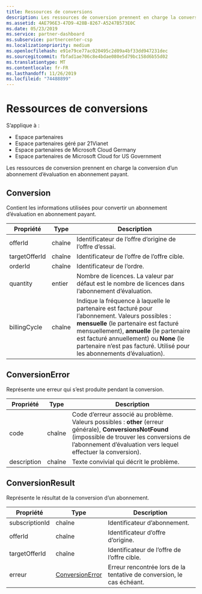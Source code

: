 ```yaml
---
title: Ressources de conversions
description: Les ressources de conversion prennent en charge la conversion d’un abonnement d’évaluation en abonnement payant.
ms.assetid: 4AE796E3-47D9-428B-8267-A5247B573E0C
ms.date: 05/23/2019
ms.service: partner-dashboard
ms.subservice: partnercenter-csp
ms.localizationpriority: medium
ms.openlocfilehash: e91e79ce77ac020495c2d09a4bf33dd947231dec
ms.sourcegitcommit: fbfad1ae706c8e4bdae080e5d79bc158d6b55d02
ms.translationtype: MT
ms.contentlocale: fr-FR
ms.lasthandoff: 11/26/2019
ms.locfileid: "74488899"
---
```

# <a name="conversions-resources"></a>Ressources de conversions

S’applique à :

- Espace partenaires
- Espace partenaires géré par 21Vianet
- Espace partenaires de Microsoft Cloud Germany
- Espace partenaires de Microsoft Cloud for US Government

Les ressources de conversion prennent en charge la conversion d’un abonnement d’évaluation en abonnement payant.

## <a name="conversion"></a>Conversion

Contient les informations utilisées pour convertir un abonnement d’évaluation en abonnement payant.

| Propriété | Type | Description |
| -------- | ---- | ----------- |
| offerId | chaîne | Identificateur de l’offre d’origine de l’offre d’essai. |
| targetOfferId | chaîne | Identificateur de l’offre de l’offre cible. |
| orderId | chaîne | Identificateur de l’ordre. |
| quantity | entier | Nombre de licences. La valeur par défaut est le nombre de licences dans l’abonnement d’évaluation. |
| billingCycle | chaîne | Indique la fréquence à laquelle le partenaire est facturé pour l’abonnement. Valeurs possibles : **mensuelle** (le partenaire est facturé mensuellement), **annuelle** (le partenaire est facturé annuellement) ou **None** (le partenaire n’est pas facturé. Utilisé pour les abonnements d’évaluation). |

## <a name="conversionerror"></a>ConversionError

Représente une erreur qui s’est produite pendant la conversion.

| Propriété | Type | Description |
| -------- | ---- | ----------- |
| code | chaîne | Code d’erreur associé au problème. Valeurs possibles : **other** (erreur générale), **ConversionsNotFound** (impossible de trouver les conversions de l’abonnement d’évaluation vers lequel effectuer la conversion).
| description | chaîne | Texte convivial qui décrit le problème. |

## <a name="conversionresult"></a>ConversionResult

Représente le résultat de la conversion d’un abonnement.

| Propriété       | Type                                | Description                                                            |
|----------------|-------------------------------------|------------------------------------------------------------------------|
| subscriptionId | chaîne                              | Identificateur d’abonnement.                                           |
| offerId        | chaîne                              | Identificateur d’offre d’origine.                                         |
| targetOfferId  | chaîne                              | Identificateur de l’offre de l’offre cible.                             |
| erreur          | [ConversionError](#conversionerror) | Erreur rencontrée lors de la tentative de conversion, le cas échéant. |